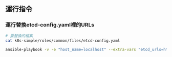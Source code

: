 ## 運行指令

### 運行替換etcd-config.yaml裡的URLs
```bash
# 要替換的檔案
cat k8s-simple/roles/common/files/etcd-config.yaml

ansible-playbook -v -e "host_name=localhost" --extra-vars "etcd_urls=http://test.com:2379,http://test.com:2379,http://test.com:2379"  k8s-simple/site.yml
```

